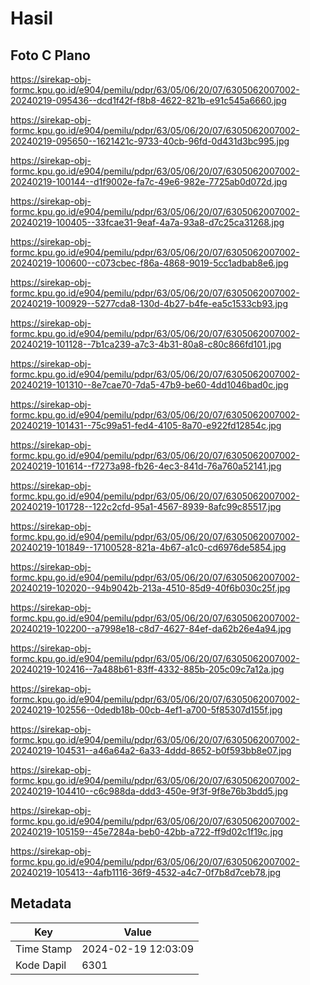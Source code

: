 # Hasil

## Foto C Plano

https://sirekap-obj-formc.kpu.go.id/e904/pemilu/pdpr/63/05/06/20/07/6305062007002-20240219-095436--dcd1f42f-f8b8-4622-821b-e91c545a6660.jpg

https://sirekap-obj-formc.kpu.go.id/e904/pemilu/pdpr/63/05/06/20/07/6305062007002-20240219-095650--1621421c-9733-40cb-96fd-0d431d3bc995.jpg

https://sirekap-obj-formc.kpu.go.id/e904/pemilu/pdpr/63/05/06/20/07/6305062007002-20240219-100144--d1f9002e-fa7c-49e6-982e-7725ab0d072d.jpg

https://sirekap-obj-formc.kpu.go.id/e904/pemilu/pdpr/63/05/06/20/07/6305062007002-20240219-100405--33fcae31-9eaf-4a7a-93a8-d7c25ca31268.jpg

https://sirekap-obj-formc.kpu.go.id/e904/pemilu/pdpr/63/05/06/20/07/6305062007002-20240219-100600--c073cbec-f86a-4868-9019-5cc1adbab8e6.jpg

https://sirekap-obj-formc.kpu.go.id/e904/pemilu/pdpr/63/05/06/20/07/6305062007002-20240219-100929--5277cda8-130d-4b27-b4fe-ea5c1533cb93.jpg

https://sirekap-obj-formc.kpu.go.id/e904/pemilu/pdpr/63/05/06/20/07/6305062007002-20240219-101128--7b1ca239-a7c3-4b31-80a8-c80c866fd101.jpg

https://sirekap-obj-formc.kpu.go.id/e904/pemilu/pdpr/63/05/06/20/07/6305062007002-20240219-101310--8e7cae70-7da5-47b9-be60-4dd1046bad0c.jpg

https://sirekap-obj-formc.kpu.go.id/e904/pemilu/pdpr/63/05/06/20/07/6305062007002-20240219-101431--75c99a51-fed4-4105-8a70-e922fd12854c.jpg

https://sirekap-obj-formc.kpu.go.id/e904/pemilu/pdpr/63/05/06/20/07/6305062007002-20240219-101614--f7273a98-fb26-4ec3-841d-76a760a52141.jpg

https://sirekap-obj-formc.kpu.go.id/e904/pemilu/pdpr/63/05/06/20/07/6305062007002-20240219-101728--122c2cfd-95a1-4567-8939-8afc99c85517.jpg

https://sirekap-obj-formc.kpu.go.id/e904/pemilu/pdpr/63/05/06/20/07/6305062007002-20240219-101849--17100528-821a-4b67-a1c0-cd6976de5854.jpg

https://sirekap-obj-formc.kpu.go.id/e904/pemilu/pdpr/63/05/06/20/07/6305062007002-20240219-102020--94b9042b-213a-4510-85d9-40f6b030c25f.jpg

https://sirekap-obj-formc.kpu.go.id/e904/pemilu/pdpr/63/05/06/20/07/6305062007002-20240219-102200--a7998e18-c8d7-4627-84ef-da62b26e4a94.jpg

https://sirekap-obj-formc.kpu.go.id/e904/pemilu/pdpr/63/05/06/20/07/6305062007002-20240219-102416--7a488b61-83ff-4332-885b-205c09c7a12a.jpg

https://sirekap-obj-formc.kpu.go.id/e904/pemilu/pdpr/63/05/06/20/07/6305062007002-20240219-102556--0dedb18b-00cb-4ef1-a700-5f85307d155f.jpg

https://sirekap-obj-formc.kpu.go.id/e904/pemilu/pdpr/63/05/06/20/07/6305062007002-20240219-104531--a46a64a2-6a33-4ddd-8652-b0f593bb8e07.jpg

https://sirekap-obj-formc.kpu.go.id/e904/pemilu/pdpr/63/05/06/20/07/6305062007002-20240219-104410--c6c988da-ddd3-450e-9f3f-9f8e76b3bdd5.jpg

https://sirekap-obj-formc.kpu.go.id/e904/pemilu/pdpr/63/05/06/20/07/6305062007002-20240219-105159--45e7284a-beb0-42bb-a722-ff9d02c1f19c.jpg

https://sirekap-obj-formc.kpu.go.id/e904/pemilu/pdpr/63/05/06/20/07/6305062007002-20240219-105413--4afb1116-36f9-4532-a4c7-0f7b8d7ceb78.jpg


## Metadata

| Key        | Value               |
| ---------- | ------------------- |
| Time Stamp | 2024-02-19 12:03:09 |
| Kode Dapil | 6301                |



